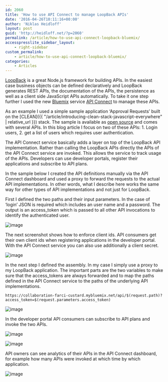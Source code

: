 ```yaml
---
id: 2060
title: 'How to use API Connect to manage LoopBack APIs'
date: '2016-04-26T10:11:16+00:00'
author: 'Niklas Heidloff'
layout: post
guid: 'http://heidloff.net/?p=2060'
permalink: /article/how-to-use-api-connect-loopback-bluemix/
accesspresslite_sidebar_layout:
    - right-sidebar
custom_permalink:
    - article/how-to-use-api-connect-loopback-bluemix/
categories:
    - Articles
---
```


[LoopBack](http://loopback.io/) is a great Node.js framework for building APIs. In the easiest case business objects can be defined declaratively and LoopBack generates REST APIs, the documentation of the APIs, the persistence as well as a client side JavaScript APIs automatically. To take it one step further I used the new [Bluemix](https://bluemix.net) service [API Connect](https://console.ng.bluemix.net/docs/services/apiconnect/index.html) to manage these APIs.

As an example I used a simple sample application ‘Approval Requests’ built on the [CLEAN]({{ "/article/introducing-clean-stack-javascript-everywhere" | relative_url }}) stack. The sample is available as [open source](https://github.com/IBM-Bluemix/collaboration) and comes with several APIs. In this blog article I focus on two of these APIs: 1. Login users, 2. get a list of users which requires user authentication.

The API Connect service basically adds a layer on top of the LoopBack API implementation. Rather than calling the LoopBack APIs directly the APIs of the API Connect service are invoked. This allows the service to track usage of the APIs. Developers can use developer portals, register their applications and subscribe to API plans.

In the sample below I created the API definitions manually via the API Connect dashboard and used a proxy to forward the requests to the actual API implementations. In other words, what I describe here works the same way for other types of API implementations and not just for LoopBack.

First I defined the two paths and their input parameters. In the case of ‘login’ JSON is required which includes an user name and a password. The output is an access\_token which is passed to all other API invocations to identify the authenticated user.

![image](/assets/img/2016/04/apiconnect3.png)

The next screenshot shows how to enforce client ids. API consumers get their own client ids when registering applications in the developer portal. With the API Connect service you can also use additionally a client secret.

![image](/assets/img/2016/04/apiconnect4.png)

In the next step I defined the assembly. In my case I simply use a proxy to my LoopBack application. The important parts are the two variables to make sure that the access\_tokens are always forwarded and to map the paths defined in the API Connect service to the paths of the underlying API implementations.

```
https://collaboration-farci-custard.mybluemix.net/api/$(request.path)?access_token=$(request.parameters.access_token)
```

![image](/assets/img/2016/04/apiconnect5.png)

In the developer portal API consumers can subscribe to API plans and invoke the two APIs.

![image](/assets/img/2016/04/apiconnect1.png)

![image](/assets/img/2016/04/apiconnect2.png)

API owners can see analytics of their APIs in the API Connect dashboard, for example how many APIs were invoked at which time by which application.

![image](/assets/img/2016/04/apiconnect6.png)